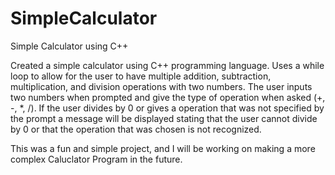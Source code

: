 # SimpleCalculator
Simple Calculator using C++


Created a simple calculator using C++ programming language.
Uses a while loop to allow for the user to have multiple addition, subtraction, multiplication, and division operations with two numbers.
The user inputs two numbers when prompted and give the type of operation when asked (+, -, *, /). 
If the user divides by 0 or gives a operation that was not specified by the prompt a message will be displayed stating that the user cannot divide by 0 or that the operation that was chosen is not recognized.

This was a fun and simple project, and I will be working on making a more complex Caluclator Program in the future.
